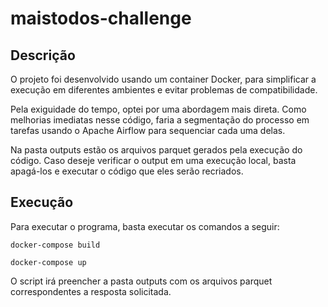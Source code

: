 # maistodos-challenge

## Descrição

O projeto foi desenvolvido usando um container Docker, para simplificar a execução em diferentes ambientes e evitar problemas de compatibilidade. 

Pela exiguidade do tempo, optei por uma abordagem mais direta. Como melhorias imediatas nesse código, faria a segmentação do processo em tarefas usando o Apache Airflow para sequenciar cada uma delas. 

Na pasta outputs estão os arquivos parquet gerados pela execução do código. Caso deseje verificar o output em uma execução local, basta apagá-los e executar o código que eles serão recriados. 

## Execução
Para executar o programa, basta executar os comandos a seguir:

```
docker-compose build

docker-compose up
```

O script irá preencher a pasta outputs com os arquivos parquet correspondentes a resposta solicitada. 



